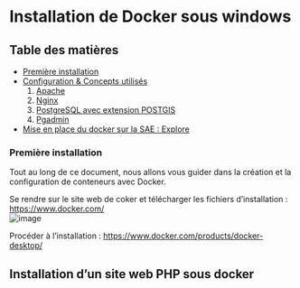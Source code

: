 # Installation de Docker sous windows


 ## Table des matières 
 - [Première installation](#id-premiereInstallation) 
 - [Configuration & Concepts utilisés](#id-section2) 
   1. [Apache](#id-section2)
   2. [Nginx](#id-section2)
   3. [PostgreSQL avec extension POSTGIS](#id-section2)
   4. [Pgadmin](#id-section2)
 - [Mise en place du docker sur la SAE : Explore](#id-section2)


 ### Première installation
 
 Tout au long de ce document, nous allons vous guider dans la création et la configuration de conteneurs avec Docker.
 
Se rendre sur le site web de coker et télécharger les fichiers d’installation : 
https://www.docker.com/
<br>
![image](https://user-images.githubusercontent.com/120033089/228777236-4a0c1e44-8e10-4cd1-a994-9f270cbd5a6a.png)

Procéder à l’installation :
https://www.docker.com/products/docker-desktop/





 
## Installation d’un site web PHP sous docker



